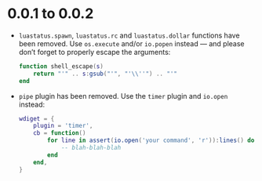 0.0.1 to 0.0.2
===
* `luastatus.spawn`, `luastatus.rc` and `luastatus.dollar` functions have been removed.
   Use `os.execute` and/or `io.popen` instead — and please don’t forget to properly escape the arguments:
    ````lua
    function shell_escape(s)
        return "'" .. s:gsub("'", "'\\''") .. "'"
    end
    ````

* `pipe` plugin has been removed. Use the `timer` plugin and `io.open` instead:
    ````lua
    wdiget = {
        plugin = 'timer',
        cb = function()
            for line in assert(io.open('your command', 'r')):lines() do
                -- blah-blah-blah
            end
        end,
    }
    ````
